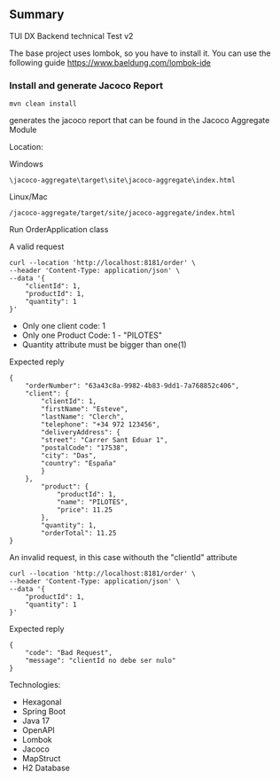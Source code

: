 ## Summary

TUI DX Backend technical Test v2

The base project uses lombok, so you have to install it. You can use the following
guide https://www.baeldung.com/lombok-ide

### Install and generate Jacoco Report

    mvn clean install

generates the jacoco report that can be found in the Jacoco Aggregate Module

Location:

Windows

    \jacoco-aggregate\target\site\jacoco-aggregate\index.html

Linux/Mac

    /jacoco-aggregate/target/site/jacoco-aggregate/index.html

Run OrderApplication class

A valid request

    curl --location 'http://localhost:8181/order' \
    --header 'Content-Type: application/json' \
    --data '{
        "clientId": 1,
        "productId": 1,
        "quantity": 1
    }'

* Only one client code: 1
* Only one Product Code: 1 - "PILOTES"
* Quantity attribute must be bigger than one(1)

Expected reply

    {
        "orderNumber": "63a43c8a-9982-4b83-9dd1-7a768852c406",
        "client": {
            "clientId": 1,
            "firstName": "Esteve",
            "lastName": "Clerch",
            "telephone": "+34 972 123456",
            "deliveryAddress": {
            "street": "Carrer Sant Eduar 1",
            "postalCode": "17538",
            "city": "Das",
            "country": "España"
            }
        },
            "product": {
                "productId": 1,
                "name": "PILOTES",
                "price": 11.25
            },
            "quantity": 1,
            "orderTotal": 11.25
    }


An invalid request, in this case withouth the "clientId" attribute

    curl --location 'http://localhost:8181/order' \
    --header 'Content-Type: application/json' \
    --data '{
        "productId": 1,
        "quantity": 1
    }'

Expected reply

    {
        "code": "Bad Request",
        "message": "clientId no debe ser nulo"
    }


Technologies:
* Hexagonal
* Spring Boot
* Java 17
* OpenAPI
* Lombok
* Jacoco
* MapStruct
* H2 Database
    